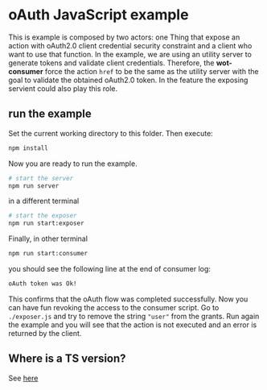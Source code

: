 # oAuth JavaScript example

This is example is composed by two actors: one Thing that expose an action with oAuth2.0 client credential security constraint and a client who want to use that function. In the example, we are using an utility server to generate tokens and validate client credentials. Therefore, the **wot-consumer** force the action `href` to be the same as the utility server with the goal to validate the obtained oAuth2.0 token. In the feature the exposing servient could also play this role.

## run the example

Set the current working directory to this folder. Then execute:

```bash
npm install
```

Now you are ready to run the example.

```bash
# start the server
npm run server
```

in a different terminal

```bash
# start the exposer
npm run start:exposer
```

Finally, in other terminal

```bash
npm run start:consumer
```

you should see the following line at the end of consumer log:

```bash
oAuth token was Ok!
```

This confirms that the oAuth flow was completed successfully. Now you can have fun revoking the access to the consumer script. Go
to `./exposer.js` and try to remove the string `"user"` from the grants. Run again the example and you will see that the action is not executed and an error is returned by the client.

## Where is a TS version?

See [here](../../../packages/examples/src/security/oauth)
